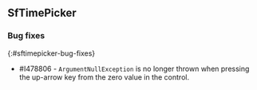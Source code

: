 ## SfTimePicker

### Bug fixes
{:#sftimepicker-bug-fixes}

* \#I478806 - `ArgumentNullException` is no longer thrown when pressing the up-arrow key from the zero value in the control.